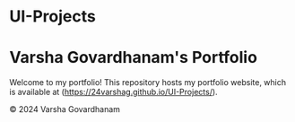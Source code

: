 # UI-Projects

# Varsha Govardhanam's Portfolio

Welcome to my portfolio! This repository hosts my portfolio website, which is available at (https://24varshag.github.io/UI-Projects/).



&copy; 2024 Varsha Govardhanam
